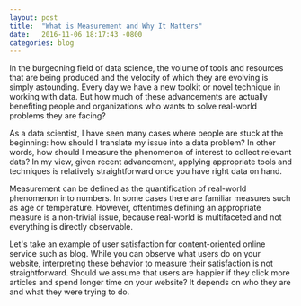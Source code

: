 ```yaml
---
layout: post
title:  "What is Measurement and Why It Matters"
date:   2016-11-06 18:17:43 -0800
categories: blog
---
```

In the burgeoning field of data science, the volume of tools and resources that are being produced and the velocity of which they are evolving is simply astounding. Every day we have a new toolkit or novel technique in working with data. But how much of these advancements are actually benefiting people and organizations who wants to solve real-world problems they are facing?

As a data scientist, I have seen many cases where people are stuck at the beginning: how should I translate my issue into a data problem? In other words, how should I measure the phenomenon of interest to collect relevant data? In my view, given recent advancement, applying appropriate tools and techniques is relatively straightforward once you have right data on hand.

Measurement can be defined as the quantification of real-world phenomenon into numbers. In some cases there are familiar measures such as age or temperature. However, oftentimes defining an appropriate measure is a non-trivial issue, because real-world is multifaceted and not everything is directly observable.

Let's take an example of user satisfaction for content-oriented online service such as blog. While you can observe what users do on your website, interpreting these behavior to measure their satisfaction is not straightforward. Should we assume that users are happier if they click more articles and spend longer time on your website? It depends on who they are and what they were trying to do.
